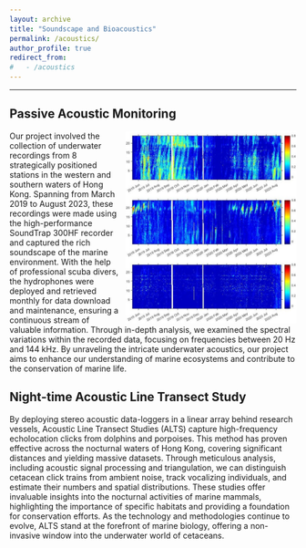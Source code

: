 ```yaml
---
layout: archive
title: "Soundscape and Bioacoustics"
permalink: /acoustics/
author_profile: true
redirect_from:
#   - /acoustics
---
```


---

## Passive Acoustic Monitoring

<img src="/images/acoustics-pam-longterm.png" alt="acoustics" style="float: right; margin-left: 10px; width: 300px;" />

Our project involved the collection of underwater recordings from 8 strategically positioned stations in the western and southern waters of Hong Kong. Spanning from March 2019 to August 2023, these recordings were made using the high-performance SoundTrap 300HF recorder and captured the rich soundscape of the marine environment. With the help of professional scuba divers, the hydrophones were deployed and retrieved monthly for data download and maintenance, ensuring a continuous stream of valuable information. Through in-depth analysis, we examined the spectral variations within the recorded data, focusing on frequencies between 20 Hz and 144 kHz. By unraveling the intricate underwater acoustics, our project aims to enhance our understanding of marine ecosystems and contribute to the conservation of marine life.

## Night-time Acoustic Line Transect Study

By deploying stereo acoustic data-loggers in a linear array behind research vessels, Acoustic Line Transect Studies (ALTS) capture high-frequency echolocation clicks from dolphins and porpoises. This method has proven effective across the nocturnal waters of Hong Kong, covering significant distances and yielding massive datasets. Through meticulous analysis, including acoustic signal processing and triangulation, we can distinguish cetacean click trains from ambient noise, track vocalizing individuals, and estimate their numbers and spatial distributions. These studies offer invaluable insights into the nocturnal activities of marine mammals, highlighting the importance of specific habitats and providing a foundation for conservation efforts. As the technology and methodologies continue to evolve, ALTS stand at the forefront of marine biology, offering a non-invasive window into the underwater world of cetaceans.
